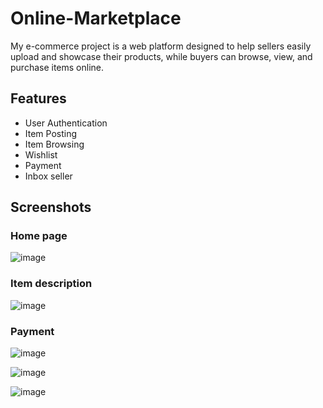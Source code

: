 # Online-Marketplace

My e-commerce project is a web platform designed to help sellers easily upload and showcase their products, while buyers can browse, view, and purchase items online.

## Features

- User Authentication
- Item Posting
- Item Browsing
- Wishlist
- Payment
- Inbox seller

## Screenshots
### Home page
![image](https://github.com/truongnguyendac002/Online-Marketplace/assets/88220511/2010ac59-b780-471c-a913-067536e9996d)
### Item description
![image](https://github.com/truongnguyendac002/Online-Marketplace/assets/88220511/506db6ef-3691-46ad-87bc-1ddebade7de3)
### Payment
![image](https://github.com/truongnguyendac002/Online-Marketplace/assets/88220511/d04bcb60-82d7-4493-b286-a6616e9ca86e)

![image](https://github.com/truongnguyendac002/Online-Marketplace/assets/88220511/cac43d4f-be15-413f-b53f-821cc21f9452)

![image](https://github.com/truongnguyendac002/Online-Marketplace/assets/88220511/80f04de5-9c47-48e0-bc07-1dd9164dbf4e)
